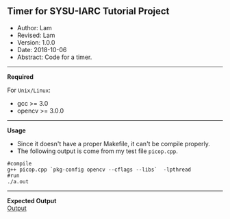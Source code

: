 ## Timer for SYSU-IARC Tutorial Project
* Author: Lam
* Revised: Lam
* Version: 1.0.0
* Date: 2018-10-06
* Abstract: Code for a timer.
***
**Required**

For `Unix/Linux`:
* gcc >= 3.0
* opencv >= 3.0.0
***
**Usage**

* Since it doesn't have a proper Makefile, it can't be compile properly.
* The following output is come from my test file `picop.cpp`.
```
#compile  
g++ picop.cpp `pkg-config opencv --cflags --libs`  -lpthread  
#run  
./a.out
```
***
**Expected Output**  
[Output](output.png )
